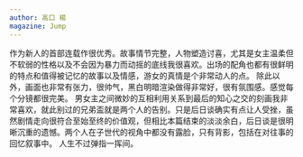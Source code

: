 ```yaml
---
author: 高口 楊
magazine: Jump
---
```

作为新人的首部连载作很优秀。故事情节完整，人物塑造讨喜，尤其是女主温柔但不软弱的性格以及不会因为暴力而动摇的底线我很喜欢。出场的配角也都有很鲜明的特点和值得被记忆的故事以及情感，游女的真情是个非常动人的点。
除此以外，画面也非常有张力，很帅气，黑白明暗渲染做得非常好，很有氛围感。感觉每个分镜都很完美。
男女主之间微妙的互相利用关系到最后的知心之交的刻画我非常喜欢，就此别过的兄弟盃就是两个人的告别。只是后日谈确实有点让人受挫，虽然剧情走向很符合至始至终的价值观，但相比本篇结束的淡淡余白，后日谈是很明晰沉重的遗憾。两个人在子世代的视角中都没有露脸，只有背影，包括在对往事的回忆叙事中。
人生不过弹指一挥间。